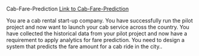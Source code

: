 
Cab-Fare-Prediction
[Link to Cab-Fare-Prediction](https://github.com/sanjaytallolli/Cab-Fare-Prediction)

You are a cab rental start-up company. You have successfully run the pilot project and now want to launch your cab service across the country. You have collected the historical data from your pilot project and now have a requirement to apply analytics for fare prediction. You need to design a system that predicts the fare amount for a cab ride in the city..
